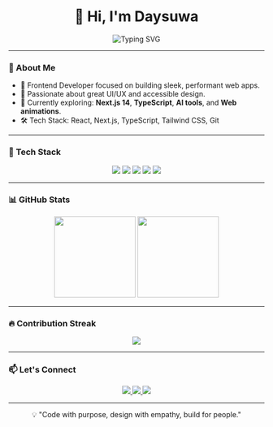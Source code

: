 <h1 align="center">👋 Hi, I'm Daysuwa</h1>

<p align="center">
  <img src="https://readme-typing-svg.demolab.com?font=Fira+Code&duration=4000&pause=1000&color=14b8a6&center=true&vCenter=true&width=500&lines=Frontend+Developer;Lover+of+Clean+UI+%2B+UX;React+%7C+Next.js+%7C+Tailwind+%7C+TypeScript;Always+learning+and+building" alt="Typing SVG" />
</p>

---

### 🚀 About Me

- 🎯 Frontend Developer focused on building sleek, performant web apps.
- 🎨 Passionate about great UI/UX and accessible design.
- 🌱 Currently exploring: **Next.js 14**, **TypeScript**, **AI tools**, and **Web animations**.
- 🛠️ Tech Stack: React, Next.js, TypeScript, Tailwind CSS, Git

---

### 🔧 Tech Stack

<p align="center">
 <img src="https://img.shields.io/badge/React-20232A?style=for-the-badge&logo=react&logoColor=61DAFB" />
  <img src="https://img.shields.io/badge/Next.js-black?style=for-the-badge&logo=next.js&logoColor=white" />
  <img src="https://img.shields.io/badge/Tailwind-0ea5e9?style=for-the-badge&logo=tailwind-css&logoColor=white" />
  <img src="https://img.shields.io/badge/TypeScript-007ACC?style=for-the-badge&logo=typescript&logoColor=white" />
  <img src="https://img.shields.io/badge/Git-E84E31?style=for-the-badge&logo=git&logoColor=white" />
</p>


---

### 📊 GitHub Stats

<p align="center">
  <img src="https://github-readme-stats.vercel.app/api?username=daysuwaa&show_icons=true&theme=radical&hide_border=true" height="160" />
  <img src="https://github-readme-stats.vercel.app/api/top-langs/?username=daysuwaa&layout=compact&theme=radical&hide_border=true" height="160" />
</p>

---

### 🔥 Contribution Streak

<p align="center">
  <img src="https://streak-stats.demolab.com?user=daysuwaa&theme=highcontrast&hide_border=true" />
</p>


---

### 📫 Let's Connect

<p align="center">
  <a href="https://adesuwa.dev" target="_blank">
    <img src="https://img.shields.io/badge/Portfolio-14b8a6?style=for-the-badge&logo=vercel&logoColor=white" />
  </a>
  <a href="[https://linkedin.com/in/yourhandle](https://www.linkedin.com/in/adesuwa-aiwerioghene-04538b268/)" target="_blank">
    <img src="https://img.shields.io/badge/LinkedIn-blue?style=for-the-badge&logo=linkedin&logoColor=white" />
  </a>
  <a href="mailto:adesuwaaiwerioghene12@gmail.com">
    <img src="https://img.shields.io/badge/Email-EA4335?style=for-the-badge&logo=gmail&logoColor=white" />
  </a>
</p>


---

<p align="center">💡 "Code with purpose, design with empathy, build for people." </p>

